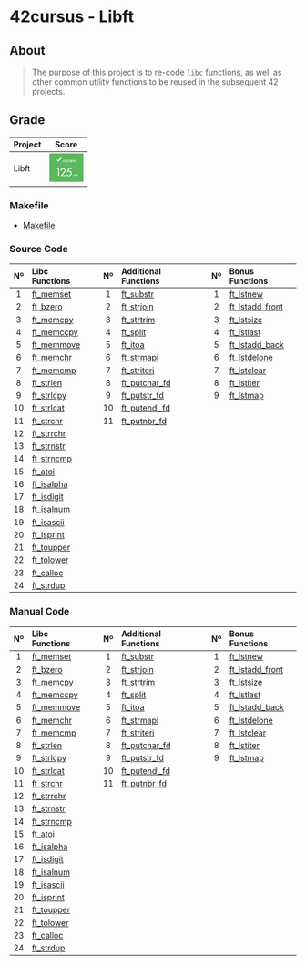 # 42cursus - Libft

## About

>The purpose of this project is to re-code `libc` functions, as well as other common utility functions to be reused in the subsequent 42 projects.

## Grade
Project|Score
-|-
Libft|<img src="https://github.com/aflr/aflr/blob/main/src/125.PNG" width="60">

### Makefile
- [Makefile](https://github.com/Yuukiio/Libft/blob/master/Makefile)

### Source Code
| Nº  | Libc Functions                                                                 |   | Nº  | Additional Functions                                                                 |   | Nº  | Bonus Functions                                                                          |
| :-: | :----------------------------------------------------------------------------- | - | :-: | :----------------------------------------------------------------------------------- | - | :-: | :--------------------------------------------------------------------------------------- |
| 1   | [ft_memset](https://github.com/Yuukiio/Libft/blob/master/ft_memset.c)   |   | 1   | [ft_substr](https://github.com/Yuukiio/Libft/blob/master/ft_substr.c)         |   | 1   | [ft_lstnew](https://github.com/Yuukiio/Libft/blob/master/ft_lstnew_bonus.c)             |
| 2   | [ft_bzero](https://github.com/Yuukiio/Libft/blob/master/ft_bzero.c)     |   | 2   | [ft_strjoin](https://github.com/Yuukiio/Libft/blob/master/ft_strjoin.c)       |   | 2   | [ft_lstadd_front](https://github.com/Yuukiio/Libft/blob/master/ft_lstadd_front_bonus.c) |
| 3   | [ft_memcpy](https://github.com/Yuukiio/Libft/blob/master/ft_memcpy.c)   |   | 3   | [ft_strtrim](https://github.com/Yuukiio/Libft/blob/master/ft_strtrim.c)       |   | 3   | [ft_lstsize](https://github.com/Yuukiio/Libft/blob/master/ft_lstsize_bonus.c)           |
| 4   | [ft_memccpy](https://github.com/Yuukiio/Libft/blob/master/ft_memccpy.c) |   | 4   | [ft_split](https://github.com/Yuukiio/Libft/blob/master/ft_split.c)           |   | 4   | [ft_lstlast](https://github.com/Yuukiio/Libft/blob/master/ft_lstlast_bonus.c)           |
| 5   | [ft_memmove](https://github.com/Yuukiio/Libft/blob/master/ft_memmove.c) |   | 5   | [ft_itoa](https://github.com/Yuukiio/Libft/blob/master/ft_itoa.c)             |   | 5   | [ft_lstadd_back](https://github.com/Yuukiio/Libft/blob/master/ft_lstadd_back_bonus.c)   |
| 6   | [ft_memchr](https://github.com/Yuukiio/Libft/blob/master/ft_memchr.c)   |   | 6   | [ft_strmapi](https://github.com/Yuukiio/Libft/blob/master/ft_strmapi.c)       |   | 6   | [ft_lstdelone](https://github.com/Yuukiio/Libft/blob/master/ft_lstdelone_bonus.c)       |
| 7   | [ft_memcmp](https://github.com/Yuukiio/Libft/blob/master/ft_memcmp.c)   |   | 7   | [ft_striteri](https://github.com/Yuukiio/Libft/blob/master/ft_striteri.c) |   | 7   | [ft_lstclear](https://github.com/Yuukiio/Libft/blob/master/ft_lstclear_bonus.c)         |
| 8   | [ft_strlen](https://github.com/Yuukiio/Libft/blob/master/ft_strlen.c)   |   | 8   | [ft_putchar_fd](https://github.com/Yuukiio/Libft/blob/master/ft_putchar_fd.c)  |   | 8   | [ft_lstiter](https://github.com/Yuukiio/Libft/blob/master/ft_lstiter_bonus.c)           |
| 9   | [ft_strlcpy](https://github.com/Yuukiio/Libft/blob/master/ft_strlcpy.c) |   | 9   | [ft_putstr_fd](https://github.com/Yuukiio/Libft/blob/master/ft_putstr_fd.c)  |   | 9   | [ft_lstmap](https://github.com/Yuukiio/Libft/blob/master/ft_lstmap_bonus.c)             |
| 10  | [ft_strlcat](https://github.com/Yuukiio/Libft/blob/master/ft_strlcat.c) |   | 10  |   [ft_putendl_fd](https://github.com/Yuukiio/Libft/blob/master/ft_putendl_fd.c) |   |     |                                                                                          |
| 11  | [ft_strchr](https://github.com/Yuukiio/Libft/blob/master/ft_strchr.c)   |   | 11 |   [ft_putnbr_fd](https://github.com/Yuukiio/Libft/blob/master/ft_putnbr_fd.c)                                                                                   |   |     |                                                                                          |
| 12  | [ft_strrchr](https://github.com/Yuukiio/Libft/blob/master/ft_strrchr.c) |   |     |                                                                                      |   |     |                                                                                          |
| 13  | [ft_strnstr](https://github.com/Yuukiio/Libft/blob/master/ft_strnstr.c) |   |     |                                                                                      |   |     |                                                                                          |
| 14  | [ft_strncmp](https://github.com/Yuukiio/Libft/blob/master/ft_strncmp.c) |   |     |                                                                                      |   |     |                                                                                          |
| 15  | [ft_atoi](https://github.com/Yuukiio/Libft/blob/main/LibftFunctions/ft_atoi.c)       |   |     |                                                                                      |   |     |                                                                                          |
| 16  | [ft_isalpha](https://github.com/Yuukiio/Libft/blob/master/ft_isalpha.c) |   |     |                                                                                      |   |     |                                                                                          |
| 17  | [ft_isdigit](https://github.com/Yuukiio/Libft/blob/master/ft_isdigit.c) |   |     |                                                                                      |   |     |                                                                                          |
| 18  | [ft_isalnum](https://github.com/Yuukiio/Libft/blob/master/ft_isalnum.c) |   |     |                                                                                      |   |     |                                                                                          |
| 19  | [ft_isascii](https://github.com/Yuukiio/Libft/blob/master/ft_isascii.c) |   |     |                                                                                      |   |     |                                                                                          |
| 20  | [ft_isprint](https://github.com/Yuukiio/Libft/blob/master/ft_isprint.c) |   |     |                                                                                      |   |     |                                                                                          |
| 21  | [ft_toupper](https://github.com/Yuukiio/Libft/blob/master/ft_toupper.c) |   |     |                                                                                      |   |     |                                                                                          |
| 22  | [ft_tolower](https://github.com/Yuukiio/Libft/blob/master/ft_tolower.c) |   |     |                                                                                      |   |     |                                                                                          |
| 23  | [ft_calloc](https://github.com/Yuukiio/Libft/blob/master/ft_calloc.c)   |   |     |                                                                                      |   |     |                                                                                          |
| 24  | [ft_strdup](https://github.com/Yuukiio/Libft/blob/master/ft_strdup.c)   |   |     |                                                                                      |   |     |                                                                                          |

### Manual Code
| Nº  | Libc Functions                                                                 |   | Nº  | Additional Functions                                                                 |   | Nº  | Bonus Functions                                                                          |
| :-: | :----------------------------------------------------------------------------- | - | :-: | :----------------------------------------------------------------------------------- | - | :-: | :--------------------------------------------------------------------------------------- |
| 1   | [ft_memset](https://github.com/Yuukiio/Libft/blob/master/ft_memset.c)   |   | 1   | [ft_substr](https://github.com/Yuukiio/Libft/blob/master/ft_substr.c)         |   | 1   | [ft_lstnew](https://github.com/Yuukiio/Libft/blob/master/ft_lstnew_bonus.c)             |
| 2   | [ft_bzero](https://github.com/Yuukiio/Libft/blob/master/ft_bzero.c)     |   | 2   | [ft_strjoin](https://github.com/Yuukiio/Libft/blob/master/ft_strjoin.c)       |   | 2   | [ft_lstadd_front](https://github.com/Yuukiio/Libft/blob/master/ft_lstadd_front_bonus.c) |
| 3   | [ft_memcpy](https://github.com/Yuukiio/Libft/blob/master/ft_memcpy.c)   |   | 3   | [ft_strtrim](https://github.com/Yuukiio/Libft/blob/master/ft_strtrim.c)       |   | 3   | [ft_lstsize](https://github.com/Yuukiio/Libft/blob/master/ft_lstsize_bonus.c)           |
| 4   | [ft_memccpy](https://github.com/Yuukiio/Libft/blob/master/ft_memccpy.c) |   | 4   | [ft_split](https://github.com/Yuukiio/Libft/blob/master/ft_split.c)           |   | 4   | [ft_lstlast](https://github.com/Yuukiio/Libft/blob/master/ft_lstlast_bonus.c)           |
| 5   | [ft_memmove](https://github.com/Yuukiio/Libft/blob/master/ft_memmove.c) |   | 5   | [ft_itoa](https://github.com/Yuukiio/Libft/blob/master/ft_itoa.c)             |   | 5   | [ft_lstadd_back](https://github.com/Yuukiio/Libft/blob/master/ft_lstadd_back_bonus.c)   |
| 6   | [ft_memchr](https://github.com/Yuukiio/Libft/blob/master/ft_memchr.c)   |   | 6   | [ft_strmapi](https://github.com/Yuukiio/Libft/blob/master/ft_strmapi.c)       |   | 6   | [ft_lstdelone](https://github.com/Yuukiio/Libft/blob/master/ft_lstdelone_bonus.c)       |
| 7   | [ft_memcmp](https://github.com/Yuukiio/Libft/blob/master/ft_memcmp.c)   |   | 7   | [ft_striteri](https://github.com/Yuukiio/Libft/blob/master/ft_striteri.c) |   | 7   | [ft_lstclear](https://github.com/Yuukiio/Libft/blob/master/ft_lstclear_bonus.c)         |
| 8   | [ft_strlen](https://github.com/Yuukiio/Libft/blob/master/ft_strlen.c)   |   | 8   | [ft_putchar_fd](https://github.com/Yuukiio/Libft/blob/master/ft_putchar_fd.c)  |   | 8   | [ft_lstiter](https://github.com/Yuukiio/Libft/blob/master/ft_lstiter_bonus.c)           |
| 9   | [ft_strlcpy](https://github.com/Yuukiio/Libft/blob/master/ft_strlcpy.c) |   | 9   | [ft_putstr_fd](https://github.com/Yuukiio/Libft/blob/master/ft_putstr_fd.c)  |   | 9   | [ft_lstmap](https://github.com/Yuukiio/Libft/blob/master/ft_lstmap_bonus.c)             |
| 10  | [ft_strlcat](https://github.com/Yuukiio/Libft/blob/master/ft_strlcat.c) |   | 10  |   [ft_putendl_fd](https://github.com/Yuukiio/Libft/blob/master/ft_putendl_fd.c) |   |     |                                                                                          |
| 11  | [ft_strchr](https://github.com/Yuukiio/Libft/blob/master/ft_strchr.c)   |   | 11 |   [ft_putnbr_fd](https://github.com/Yuukiio/Libft/blob/master/ft_putnbr_fd.c)                                                                                   |   |     |                                                                                          |
| 12  | [ft_strrchr](https://github.com/Yuukiio/Libft/blob/master/ft_strrchr.c) |   |     |                                                                                      |   |     |                                                                                          |
| 13  | [ft_strnstr](https://github.com/Yuukiio/Libft/blob/master/ft_strnstr.c) |   |     |                                                                                      |   |     |                                                                                          |
| 14  | [ft_strncmp](https://github.com/Yuukiio/Libft/blob/master/ft_strncmp.c) |   |     |                                                                                      |   |     |                                                                                          |
| 15  | [ft_atoi](https://github.com/Yuukiio/Libft/blob/main/LibftFunctions/ft_atoi.c)       |   |     |                                                                                      |   |     |                                                                                          |
| 16  | [ft_isalpha](https://github.com/Yuukiio/Libft/blob/master/ft_isalpha.c) |   |     |                                                                                      |   |     |                                                                                          |
| 17  | [ft_isdigit](https://github.com/Yuukiio/Libft/blob/master/ft_isdigit.c) |   |     |                                                                                      |   |     |                                                                                          |
| 18  | [ft_isalnum](https://github.com/Yuukiio/Libft/blob/master/ft_isalnum.c) |   |     |                                                                                      |   |     |                                                                                          |
| 19  | [ft_isascii](https://github.com/Yuukiio/Libft/blob/master/ft_isascii.c) |   |     |                                                                                      |   |     |                                                                                          |
| 20  | [ft_isprint](https://github.com/Yuukiio/Libft/blob/master/ft_isprint.c) |   |     |                                                                                      |   |     |                                                                                          |
| 21  | [ft_toupper](https://github.com/Yuukiio/Libft/blob/master/ft_toupper.c) |   |     |                                                                                      |   |     |                                                                                          |
| 22  | [ft_tolower](https://github.com/Yuukiio/Libft/blob/master/ft_tolower.c) |   |     |                                                                                      |   |     |                                                                                          |
| 23  | [ft_calloc](https://github.com/Yuukiio/Libft/blob/master/ft_calloc.c)   |   |     |                                                                                      |   |     |                                                                                          |
| 24  | [ft_strdup](https://github.com/Yuukiio/Libft/blob/master/ft_strdup.c)   |   |     |                                                                                      |   |     |                                                                                          |

